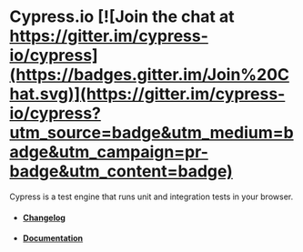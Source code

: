 # Cypress.io [![Join the chat at https://gitter.im/cypress-io/cypress](https://badges.gitter.im/Join%20Chat.svg)](https://gitter.im/cypress-io/cypress?utm_source=badge&utm_medium=badge&utm_campaign=pr-badge&utm_content=badge)

Cypress is a test engine that runs unit and integration tests in your browser.

- #### [Changelog](../../wiki/changelog)

- #### [Documentation](https://github.com/cypress-io/cypress/wiki)
